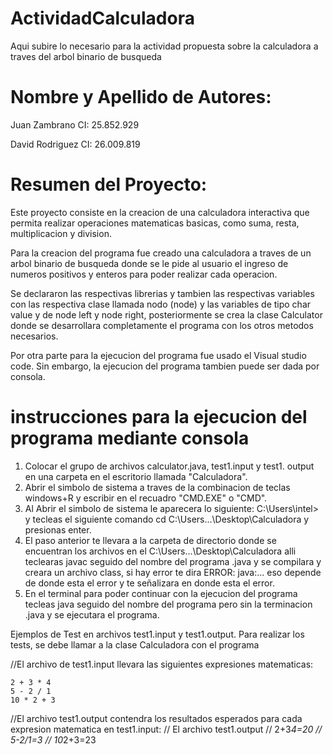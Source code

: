 # ActividadCalculadora
Aqui subire lo necesario para la actividad propuesta sobre la calculadora a traves del arbol binario de busqueda

# Nombre y Apellido de Autores:
Juan Zambrano
CI: 25.852.929

David Rodriguez
CI: 26.009.819

# Resumen del Proyecto:
Este proyecto consiste en la creacion de una calculadora interactiva que permita realizar operaciones matematicas basicas, como suma, resta, multiplicacion y division.

Para la creacion del programa fue creado una calculadora a traves de un arbol binario de busqueda donde se le pide al usuario el ingreso de numeros positivos y enteros para poder realizar cada operacion.

Se declararon las respectivas librerias y tambien las respectivas variables con las respectiva clase llamada nodo (node) y las variables de tipo char value y de node left y node right, posteriormente se crea la clase Calculator donde se desarrollara completamente el programa con los otros metodos necesarios.

Por otra parte para la ejecucion del programa fue usado el Visual studio code. Sin embargo, la ejecucion del programa tambien puede ser dada por consola.

# instrucciones para la ejecucion del programa mediante consola

1. Colocar el grupo de archivos calculator.java, test1.input y test1. output en una carpeta en el escritorio llamada "Calculadora".
2. Abrir el simbolo de sistema a traves de la combinacion de teclas windows+R y escribir en el recuadro "CMD.EXE" o "CMD".
3. Al Abrir el simbolo de sistema le aparecera lo siguiente: C:\Users\intel> y tecleas el siguiente comando cd C:\Users\...\Desktop\Calculadora y presionas enter.
4. El paso anterior te llevara a la carpeta de directorio donde se encuentran los archivos en el C:\Users\...\Desktop\Calculadora alli teclearas javac seguido del nombre del programa .java y se compilara y creara un archivo class, si hay error te dira ERROR: java:... eso depende de donde esta el error y te señalizara en donde esta el error.
5. En el terminal para poder continuar con la ejecucion del programa tecleas java seguido del nombre del programa pero sin la terminacion .java y se ejecutara el programa.

Ejemplos de Test en archivos test1.input y test1.output.
Para realizar los tests, se debe llamar a la clase Calculadora con el programa

//El archivo de test1.input llevara las siguientes expresiones matematicas:

    2 + 3 * 4
    5 - 2 / 1
    10 * 2 + 3

//El archivo test1.output contendra los resultados esperados para cada expresion matematica en test1.input:
//  El archivo test1.output
//  2+3*4=20
//  5-2/1=3
//  10*2+3=23